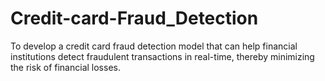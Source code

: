 # Credit-card-Fraud_Detection
To develop a credit card fraud detection model that can help financial institutions detect fraudulent transactions in real-time, thereby minimizing the risk of financial losses.
